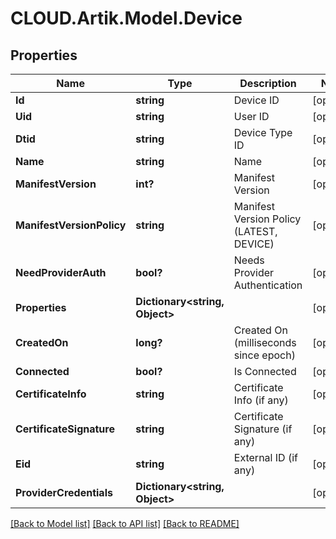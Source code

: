 # CLOUD.Artik.Model.Device
## Properties

Name | Type | Description | Notes
------------ | ------------- | ------------- | -------------
**Id** | **string** | Device ID | [optional] 
**Uid** | **string** | User ID | [optional] 
**Dtid** | **string** | Device Type ID | [optional] 
**Name** | **string** | Name | [optional] 
**ManifestVersion** | **int?** | Manifest Version | [optional] 
**ManifestVersionPolicy** | **string** | Manifest Version Policy (LATEST, DEVICE) | [optional] 
**NeedProviderAuth** | **bool?** | Needs Provider Authentication | [optional] 
**Properties** | **Dictionary&lt;string, Object&gt;** |  | [optional] 
**CreatedOn** | **long?** | Created On (milliseconds since epoch) | [optional] 
**Connected** | **bool?** | Is Connected | [optional] 
**CertificateInfo** | **string** | Certificate Info (if any) | [optional] 
**CertificateSignature** | **string** | Certificate Signature (if any) | [optional] 
**Eid** | **string** | External ID (if any) | [optional] 
**ProviderCredentials** | **Dictionary&lt;string, Object&gt;** |  | [optional] 

[[Back to Model list]](../README.md#documentation-for-models) [[Back to API list]](../README.md#documentation-for-api-endpoints) [[Back to README]](../README.md)

